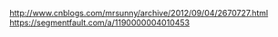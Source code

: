 http://www.cnblogs.com/mrsunny/archive/2012/09/04/2670727.html
https://segmentfault.com/a/1190000004010453

